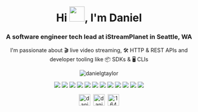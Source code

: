 <h1 align="center">Hi <img src="https://user-images.githubusercontent.com/106826/115305648-80154a80-a11b-11eb-81a4-1eb1b9113156.gif" width="40px"/>, I'm Daniel</h1>
<h3 align="center">A software engineer tech lead at iStreamPlanet in Seattle, WA</h3>

<p align="center">I'm passionate about 🎬 live video streaming, 🛠 HTTP & REST APIs and developer tooling like 📦 SDKs & 🖥 CLIs</p>

<p align="center"><a><img align="center" src="https://github-readme-stats.vercel.app/api?username=danielgtaylor&show_icons=true&count_private=1" alt="danielgtaylor" /></a></p>

<p align="center">
  <img src="https://img.shields.io/badge/Amazon_AWS-FF9900?style=for-the-badge&logo=amazon-aws"/>
  <img src="https://img.shields.io/badge/Shell_Script-121011?style=for-the-badge&logo=gnu-bash&logoColor=white"/>
<img src="https://img.shields.io/badge/Docker-2496ED?&style=for-the-badge&logo=docker&logoColor=white"/>
<img src="https://img.shields.io/badge/Go-00ADD8?style=for-the-badge&logo=go&logoColor=white"/>
<img src="https://img.shields.io/badge/HTML-239120?style=for-the-badge&logo=html5&logoColor=white"/>
<img src="https://img.shields.io/badge/JavaScript-F7DF1E?style=for-the-badge&logo=javascript&logoColor=black"/>
<img src="https://img.shields.io/badge/Kubernetes-326CE5?style=for-the-badge&logo=kubernetes&logoColor=white"/>
<img src="https://img.shields.io/badge/MongoDB-4EA94B?style=for-the-badge&logo=mongodb&logoColor=white"/>
<img src="https://img.shields.io/badge/Python-3776AB?style=for-the-badge&logo=python&logoColor=white"/>
<img src="https://img.shields.io/badge/React-20232A?style=for-the-badge&logo=react&logoColor=61DAFB"/>
<img src="https://img.shields.io/badge/Redis-DC382D?style=for-the-badge&logo=redis&logoColor=white"/>
<img src="https://img.shields.io/badge/TypeScript-007ACC?style=for-the-badge&logo=typescript&logoColor=white"/>
</p>

<p align="center">
<a href="https://dev.to/danielgtaylor" target="blank"><img align="center" src="https://cdn.jsdelivr.net/npm/simple-icons@3.0.1/icons/dev-dot-to.svg" alt="danielgtaylor" height="30" width="30" /></a>&nbsp;
<a href="https://linkedin.com/in/danielgtaylor" target="blank"><img align="center" src="https://cdn.jsdelivr.net/npm/simple-icons@3.0.1/icons/linkedin.svg" alt="danielgtaylor" height="30" width="30" /></a>&nbsp;
<a href="https://stackoverflow.com/users/164268" target="blank"><img align="center" src="https://cdn.jsdelivr.net/npm/simple-icons@3.0.1/icons/stackoverflow.svg" alt="164268" height="30" width="30" /></a>
</p>

<!--
**danielgtaylor/danielgtaylor** is a ✨ _special_ ✨ repository because its `README.md` (this file) appears on your GitHub profile.
Here are some ideas to get you started:
- 🔭 I’m currently working on ...
- 🌱 I’m currently learning ...
- 👯 I’m looking to collaborate on ...
- 🤔 I’m looking for help with ...
- 💬 Ask me about ...
- 📫 How to reach me: ...
- 😄 Pronouns: ...
- ⚡ Fun fact: ...
-->
